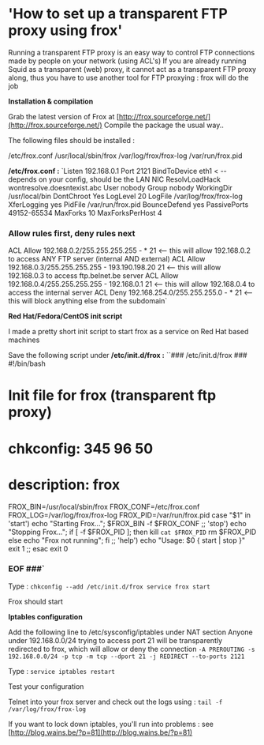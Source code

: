 # 'How to set up a transparent FTP proxy using frox'

Running a transparent FTP proxy is an easy way to control FTP connections made by people on your network (using ACL's)
If you are already running Squid as a transparent (web) proxy, it cannot act as a transparent FTP proxy along, thus you have to use another tool for FTP proxying : frox will do the job



**Installation & compilation**

Grab the latest version of Frox at [http://frox.sourceforge.net/](http://frox.sourceforge.net/)
Compile the package the usual way..

The following files should be installed :

/etc/frox.conf
/usr/local/sbin/frox
/var/log/frox/frox-log
/var/run/frox.pid

**/etc/frox.conf :**
`Listen 192.168.0.1
Port 2121
BindToDevice eth1 < -- depends on your config, should be the LAN NIC
ResolvLoadHack wontresolve.doesntexist.abc
User nobody
Group nobody
WorkingDir /usr/local/bin
DontChroot Yes
LogLevel 20
LogFile /var/log/frox/frox-log
XferLogging yes
PidFile /var/run/frox.pid
BounceDefend yes
PassivePorts 49152-65534
MaxForks 10
MaxForksPerHost 4
### Allow rules first, deny rules next
ACL Allow 192.168.0.2/255.255.255.255 - * 21 <-- this will allow 192.168.0.2 to access ANY FTP server (internal AND external)
ACL Allow 192.168.0.3/255.255.255.255 - 193.190.198.20 21 <-- this will allow 192.168.0.3 to access ftp.belnet.be server
ACL Allow 192.168.0.4/255.255.255.255 - 192.168.0.1 21 <-- this will allow 192.168.0.4 to access the internal server
ACL Deny 192.168.254.0/255.255.255.0 - * 21 <-- this will block anything else from the subdomain`

**Red Hat/Fedora/CentOS init script**

I made a pretty short init script to start frox as a service on Red Hat based machines

Save the following script under **/etc/init.d/frox :**
``### /etc/init.d/frox ###
#!/bin/bash
#
# Init file for frox (transparent ftp proxy)
#
# chkconfig: 345 96 50
# description: frox
FROX_BIN=/usr/local/sbin/frox
FROX_CONF=/etc/frox.conf
FROX_LOG=/var/log/frox/frox-log
FROX_PID=/var/run/frox.pid
case "$1" in
'start')
echo "Starting Frox...";
$FROX_BIN -f $FROX_CONF
;;
'stop')
echo "Stopping Frox...";
if [ -f $FROX_PID ]; then
kill `cat $FROX_PID`
rm $FROX_PID
else
echo "Frox not running";
fi
;;
'help')
echo "Usage: $0 { start | stop }"
exit 1
;;
esac
exit 0
### EOF ###`

Type :
`chkconfig --add /etc/init.d/frox
service frox start`

Frox should start

**Iptables configuration**

Add the following line to /etc/sysconfig/iptables under NAT section
Anyone under 192.168.0.0/24 trying to access port 21 will be transparently redirected to frox, which will allow or deny the connection
`-A PREROUTING -s 192.168.0.0/24 -p tcp -m tcp --dport 21 -j REDIRECT --to-ports 2121`

Type : `service iptables restart`

Test your configuration

Telnet into your frox server and check out the logs using :
`tail -f /var/log/frox/frox-log`

If you want to lock down iptables, you'll run into problems : see [http://blog.wains.be/?p=81](http://blog.wains.be/?p=81)
